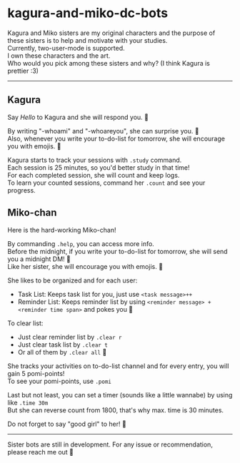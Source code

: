 # kagura-and-miko-dc-bots
Kagura and Miko sisters are my original characters and the purpose of these sisters is to help and motivate with your studies.  
Currently, two-user-mode is supported.  
I own these characters and the art.  
Who would you pick among these sisters and why? (I think Kagura is prettier :3)  
************************************************************************
## Kagura
Say *Hello* to Kagura and she will respond you. :wave:  

By writing "-whoami" and "-whoareyou", she can surprise you. :thinking:	  
Also, whenever you write your to-do-list for tomorrow, she will encourage you with emojis. :hugs:  

Kagura starts to track your sessions with `.study` command.  
Each session is 25 minutes, so you'd better study in that time!  
For each completed session, she will count and keep logs.  
To learn your counted sessions, command her `.count` and see your progress.  

## Miko-chan
Here is the hard-working Miko-chan!  

By commanding `.help`, you can access more info.  
Before the midnight, if you write your to-do-list for tomorrow, she will send you a midnight DM! :love_letter:  
Like her sister, she will encourage you with emojis. :hugs:  

She likes to be organized and for each user:  
* Task List: Keeps task list for you, just use `<task message>++`  
* Reminder List: Keeps reminder list by using `<reminder message> + <reminder time span>` and pokes you :eyes:  

To clear list:  
* Just clear reminder list by `.clear r`  
* Just clear task list by `.clear t`  
* Or all of them by `.clear all` :broom: 

She tracks your activities on to-do-list channel and for every entry, you will gain 5 pomi-points!  
To see your pomi-points, use `.pomi`  

Last but not least, you can set a timer (sounds like a little wannabe) by using like `.time 30m`  
But she can reverse count from 1800, that's why max. time is 30 minutes.    

Do not forget to say "good girl" to her! :hand_over_mouth:	  

************************************************************************

Sister bots are still in development. For any issue or recommendation, please reach me out :space_invader:	

